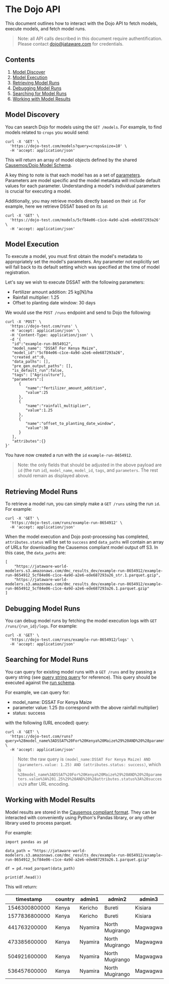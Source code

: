 # The Dojo API

This document outlines how to interact with the Dojo API to fetch models, execute models, and fetch model runs.

> Note: all API calls described in this document require authentification. Please contact [dojo@jataware.com](mailto:dojo@jataware.com) for credentials.

## Contents

1. [Model Discover](#model-discovery)
2. [Model Execution](#model-execution)
3. [Retrieving Model Runs](#retrieving-model-runs)
4. [Debugging Model Runs](#debugging-model-runs)
5. [Searching for Model Runs](#searching-for-model-runs)
6. [Working with Model Results](#working-with-model-results)

## Model Discovery

You can search Dojo for models using the `GET /models`. For example, to find models related to `crops` you would send:

```
curl -X 'GET' \
  'https://dojo-test.com/models?query=crops&size=10' \
  -H 'accept: application/json'
```

This will return an array of model objects defined by the shared [Causemos/Dojo Model Schema](https://github.com/uncharted-causemos/docs/blob/master/datacubes/model.schema.json).

A key thing to note is that each model has as a set of [parameters](https://github.com/uncharted-causemos/docs/blob/master/datacubes/model.schema.json#L167-L316). Parameters are model specific and the model metadata will include default values for each parameter. Understanding a model's individual parameters is crucial for executing a model.

Additionally, you may retrieve models directly based on their `id`. For example, here we retrieve DSSAT based on its `id`:

```
curl -X 'GET' \
  'https://dojo-test.com/models/5cf84e06-c1ce-4a9d-a2e6-ede687293a26' \
  -H 'accept: application/json'
```

## Model Execution

To execute a model, you must first obtain the model's metadata to appropriately set the model's parameters. Any parameter not explicitly set will fall back to its default setting which was specified at the time of model registration.

Let's say we wish to execute DSSAT with the following parameters:

* Fertilizer amount addition: 25 kg[N]/ha
* Rainfall multiplier: 1.25
* Offset to planting date window: 30 days

We would use the `POST /runs` endpoint and send to Dojo the following:

```
curl -X 'POST' \
  'https://dojo-test.com/runs' \
  -H 'accept: application/json' \
  -H 'Content-Type: application/json' \
  -d '{
   "id":"example-run-8654912",
   "model_name": "DSSAT For Kenya Maize",
   "model_id":"5cf84e06-c1ce-4a9d-a2e6-ede687293a26",
   "created_at":0,
   "data_paths": [],
   "pre_gen_output_paths": [],
   "is_default_run":false,
   "tags": ["Agriculture"],
   "parameters":[
      {
         "name":"fertilizer_amount_addition",
         "value":25
      },
      {
         "name":"rainfall_multiplier",
         "value":1.25
      },
      {
         "name":"offset_to_planting_date_window",
         "value":30
      }
   ],
   "attributes":{}
}'
```

You have now created a run with the `id` `example-run-8654912`. 

> Note: the only fields that should be adjusted in the above payload are `id` (the run `id`), `model_name`, `model_id`, `tags`, and `parameters`. The rest should remain as displayed above.

## Retrieving Model Runs

To retrieve a model run, you can simply make a `GET /runs` using the run `id`. For example:

```
curl -X 'GET' \
  'https://dojo-test.com/runs/example-run-8654912' \
  -H 'accept: application/json'
```

When the model execution and Dojo post-processing has completed, `attributes.status` will be set to `success` and `data_paths` will contain an array of URLs for downloading the Causemos compliant model output off S3. In this case, the `data_paths` are:

```
[
    "https://jataware-world-modelers.s3.amazonaws.com/dmc_results_dev/example-run-8654912/example-run-8654912_5cf84e06-c1ce-4a9d-a2e6-ede687293a26_str.1.parquet.gzip",
    "https://jataware-world-modelers.s3.amazonaws.com/dmc_results_dev/example-run-8654912/example-run-8654912_5cf84e06-c1ce-4a9d-a2e6-ede687293a26.1.parquet.gzip"
]
  ```


## Debugging Model Runs

You can debug model runs by fetching the model execution logs with `GET /runs/{run_id}/logs`. For example:

```
curl -X 'GET' \
  'https://dojo-test.com/runs/example-run-8654912/logs' \
  -H 'accept: application/json'
```


## Searching for Model Runs

You can query for existing model runs with a `GET /runs` and by passing a query string (see [query string query](https://www.elastic.co/guide/en/elasticsearch/reference/current/query-dsl-query-string-query.html) for reference). This query should be executed against the [run schema](https://github.com/uncharted-causemos/docs/blob/master/datacubes/model-run.schema.json). 

For example, we can query for:

* model_name: DSSAT For Kenya Maize
* parameter value: 1.25 (to correspond with the above rainfall multiplier)
* status: success

with the following (URL encoded) query:

```
curl -X 'GET' \
  'https://dojo-test.com/runs?query=%28model_name%3ADSSAT%20For%20Kenya%20Maize%29%20AND%20%28parameters.value%3A%201.25%29%20AND%20%28attributes.status%3A%20success%29' \
  -H 'accept: application/json'
```

> Note: the raw query is `(model_name:DSSAT For Kenya Maize) AND (parameters.value: 1.25) AND (attributes.status: success)`, which is `%28model_name%3ADSSAT%20For%20Kenya%20Maize%29%20AND%20%28parameters.value%3A%201.25%29%20AND%20%28attributes.status%3A%20success%29` after URL encoding.

## Working with Model Results

Model results are stored in the [Causemos compliant format](./causemos-format.md). They can be interacted with conveniently using Python's Pandas library, or any other library used to process parquet. 

For example:

```
import pandas as pd

data_path = "https://jataware-world-modelers.s3.amazonaws.com/dmc_results_dev/example-run-8654912/example-run-8654912_5cf84e06-c1ce-4a9d-a2e6-ede687293a26.1.parquet.gzip"

df = pd.read_parquet(data_path)

print(df.head())
```

This will return:

| timestamp     	| country 	| admin1  	| admin2          	| admin3   	| lat    	| lng    	| feature  	| value         	|
|---------------	|---------	|---------	|-----------------	|----------	|--------	|--------	|----------	|---------------	|
| 1546300800000 	| Kenya   	| Kericho 	| Bureti          	| Kisiara  	| -0.458 	| 35.125 	| HDAT_AVE 	| 1566259200000 	|
| 1577836800000 	| Kenya   	| Kericho 	| Bureti          	| Kisiara  	| -0.458 	| 35.125 	| HDAT_AVE 	| 1599264000000 	|
| 441763200000  	| Kenya   	| Nyamira 	| North Mugirango 	| Magwagwa 	| -0.458 	| 35.042 	| HDAT_AVE 	| 461462400000  	|
| 473385600000  	| Kenya   	| Nyamira 	| North Mugirango 	| Magwagwa 	| -0.458 	| 35.042 	| HDAT_AVE 	| 495504000000  	|
| 504921600000  	| Kenya   	| Nyamira 	| North Mugirango 	| Magwagwa 	| -0.458 	| 35.042 	| HDAT_AVE 	| 526608000000  	|
| 536457600000  	| Kenya   	| Nyamira 	| North Mugirango 	| Magwagwa 	| -0.458 	| 35.042 	| HDAT_AVE 	| 557366400000  	|